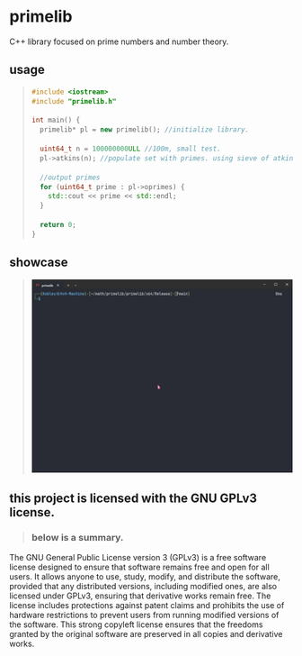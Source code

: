 # primelib
 C++ library focused on prime numbers and number theory.

## usage

> ```cpp
> #include <iostream>
> #include "primelib.h"
> 
> int main() {
>   primelib* pl = new primelib(); //initialize library.
>   
>   uint64_t n = 100000000ULL //100m, small test.
>   pl->atkins(n); //populate set with primes. using sieve of atkins.
> 
>   //output primes
>   for (uint64_t prime : pl->oprimes) {
>     std::cout << prime << std::endl;
>   }
> 
>   return 0;
> }
> ```

## showcase
> ![bruns_constant](https://github.com/Kobley/primelib/blob/main/media/b2.gif)


## this project is licensed with the GNU GPLv3 license.
> ### below is a summary.

The GNU General Public License version 3 (GPLv3) is a free software license designed to ensure that software remains free and open for all users. It allows anyone to use, study, modify, and distribute the software, provided that any distributed versions, including modified ones, are also licensed under GPLv3, ensuring that derivative works remain free. The license includes protections against patent claims and prohibits the use of hardware restrictions to prevent users from running modified versions of the software. This strong copyleft license ensures that the freedoms granted by the original software are preserved in all copies and derivative works.
